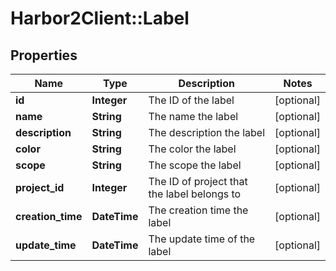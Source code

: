 # Harbor2Client::Label

## Properties
Name | Type | Description | Notes
------------ | ------------- | ------------- | -------------
**id** | **Integer** | The ID of the label | [optional] 
**name** | **String** | The name the label | [optional] 
**description** | **String** | The description the label | [optional] 
**color** | **String** | The color the label | [optional] 
**scope** | **String** | The scope the label | [optional] 
**project_id** | **Integer** | The ID of project that the label belongs to | [optional] 
**creation_time** | **DateTime** | The creation time the label | [optional] 
**update_time** | **DateTime** | The update time of the label | [optional] 


